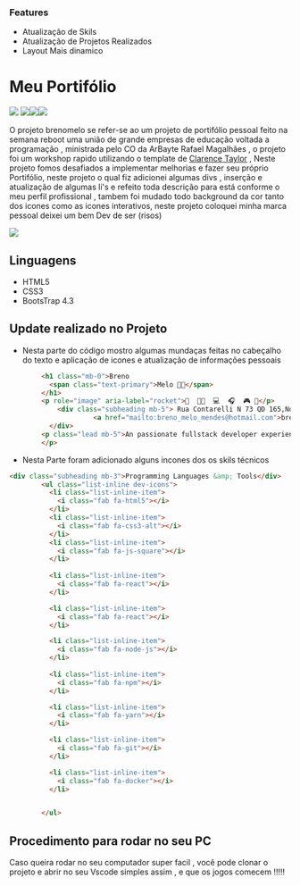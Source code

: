 ### Features

- Atualização de Skils 
- Atualização de Projetos Realizados
- Layout Mais dinamico 


# Meu Portifólio 

![](https://img.shields.io/github/languages/count/brenokf/brenomelo)  ![](https://img.shields.io/github/last-commit/brenokf/brenomelo)![](https://img.shields.io/github/repo-size/brenokf/brenomelo)![](https://img.shields.io/github/languages/top/brenokf/brenomelo)



O projeto brenomelo se refer-se ao um projeto de portifólio pessoal feito na semana reboot uma união de grande empresas de educação voltada a programação , ministrada pelo CO da ArBayte 
Rafael Magalhães , o projeto foi um workshop rapido utilizando o template de [Clarence Taylor](https://startbootstrap.com/themes/resume/ "Clarence Taylor") , Neste projeto fomos desafiados a implementar melhorias  e fazer seu próprio Portifólio, neste projeto o qual fiz adicionei algumas divs , inserção  e atualização de algumas li's e refeito toda descrição para está conforme o meu perfil profissional , tambem foi mudado todo background da cor tanto dos icones como as icones interativos, neste projeto coloquei minha marca pessoal deixei um bem  Dev de ser (risos)


![](https://github.com/brenokf/brenomelo/blob/master/github/POrtifolio.gif?raw=true)

## Linguagens 
- HTML5
- CSS3
- BootsTrap 4.3

## Update realizado no Projeto
- Nesta parte do código mostro algumas mundaças feitas no cabeçalho do texto  e aplicação de icones e atualização de informações pessoais

```html
		<h1 class="mb-0">Breno
          <span class="text-primary">Melo 👨‍💻</span>
        </h1>
		<p role="image" aria-label="rocket">🚀  👨‍💻  💻  🎧  🎮 🤖</p> 
        	<div class="subheading mb-5"> Rua Contarelli N 73 QD 165,Nova Cidade, Manaus · +55 92 				99400 4598·
         			 <a href="mailto:breno_melo_mendes@hotmail.com">breno_melo_mendes@hotmail.com</a>
      	  </div>
        <p class="lead mb-5">An passionate fullstack developer experiencied in personal projects, student at Rocketseat Bootcamp and at UNICESUMAR studying Analysis and Systems Development. I try to apply the best code practices as a designer partner and I'm always learning about new technologies and coding.
		</p>
```

- Nesta Parte foram adicionado alguns incones dos os skils técnicos

```html
<div class="subheading mb-3">Programming Languages &amp; Tools</div>
        <ul class="list-inline dev-icons">
          <li class="list-inline-item">
            <i class="fab fa-html5"></i>
          </li>
          <li class="list-inline-item">
            <i class="fab fa-css3-alt"></i>
          </li>
          <li class="list-inline-item">
            <i class="fab fa-js-square"></i>
          </li>
        
          <li class="list-inline-item">
            <i class="fab fa-react"></i>
          </li>

          <li class="list-inline-item">
            <i class="fab fa-react"></i>
          </li>

          <li class="list-inline-item">
            <i class="fab fa-node-js"></i>
          </li>
          
          <li class="list-inline-item">
            <i class="fab fa-npm"></i>
          </li>

          <li class="list-inline-item">
            <i class="fab fa-yarn"></i>
          </li>

          <li class="list-inline-item">
            <i class="fab fa-git"></i>
          </li>

          <li class="list-inline-item">
            <i class="fab fa-docker"></i>
          </li>


        </ul>

```

## Procedimento para rodar no seu PC

Caso queira rodar no seu computador super facil , você pode clonar o projeto e abrir no seu Vscode simples assim , e que os jogos comecem !!!!!
